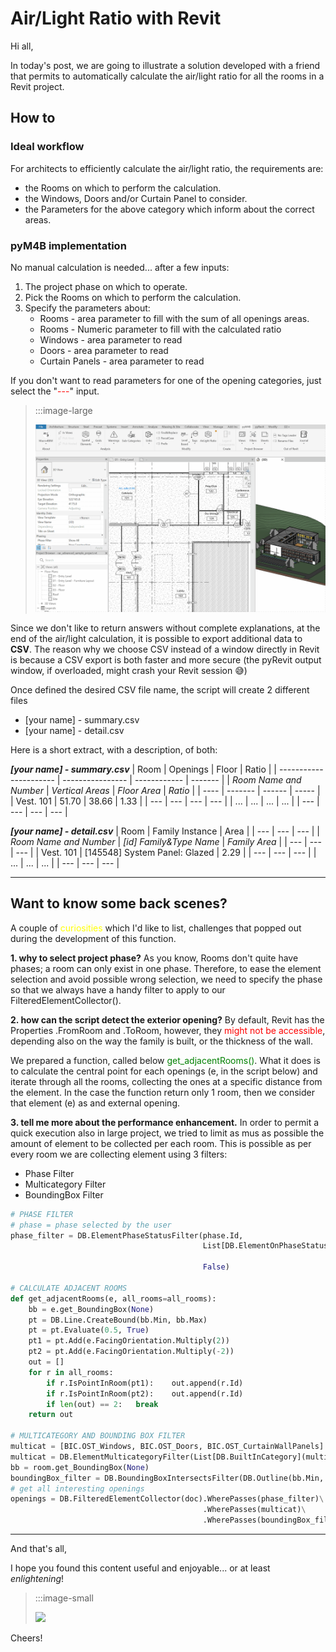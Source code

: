 <!-- {
"createdAt": "Aug 7, 1993",
"title": "first Post",
"tags": ["Dynamo", "Revit API", "Python"],
"votes": 0,
"views": 0,
"published": false
} -->

# Air/Light Ratio with Revit

Hi all,

In today's post, we are going to illustrate a solution developed with a friend that permits to automatically calculate the air/light ratio for all the rooms in a Revit project.

## How to

### Ideal workflow

For architects to efficiently calculate the air/light ratio, the requirements are:

- the Rooms on which to perform the calculation.
- the Windows, Doors and/or Curtain Panel to consider.
- the Parameters for the above category which inform about the correct areas.

### pyM4B implementation

No manual calculation is needed... after a few inputs:

1. The project phase on which to operate.
2. Pick the Rooms on which to perform the calculation.
3. Specify the parameters about:
   - Rooms - area parameter to fill with the sum of all openings areas.
   - Rooms - Numeric parameter to fill with the calculated ratio
   - Windows - area parameter to read
   - Doors - area parameter to read
   - Curtain Panels - area parameter to read

If you don't want to read parameters for one of the opening categories, just select the "<span style= "color: red">---</span>" input.

> :::image-large
>
> ![](./media/Air-Light-ratio.gif)

Since we don't like to return answers without complete explanations, at the end of the air/light calculation, it is possible to export additional data to **CSV**. The reason why we choose CSV instead of a window directly in Revit is because a CSV export is both faster and more secure (the pyRevit output window, if overloaded, might crash your Revit session 😅)

Once defined the desired CSV file name, the script will create 2 different files

- [your name] - summary.csv
- [your name] - detail.csv

Here is a short extract, with a description, of both:

**_[your name] - summary.csv_**
| Room | Openings | Floor | Ratio |
| ---------------------- | ---------------- | ------------ | ------- |
| _Room Name and Number_ | _Vertical Areas_ | _Floor Area_ | _Ratio_ |
| ---- | ------- | ------ | ----- |
| Vest. 101 | 51.70 | 38.66 | 1.33 |
| --- | --- | --- | --- |
| ... | ... | ... | ... |
| --- | --- | --- | --- |

**_[your name] - detail.csv_**
| Room | Family Instance | Area |
| --- | --- | --- |
| _Room Name and Number_ | _[id] Family&Type Name_ | _Family Area_ |
| --- | --- | --- |
| Vest. 101 | [145548] System Panel: Glazed | 2.29 |
| --- | --- | --- |
| ... | ... | ... |
| --- | --- | --- |

---

## Want to know some back scenes?

A couple of <span style = "color: yellow">curiosities</span> which I'd like to list, challenges that popped out during the development of this function.

**1. why to select project phase?**
As you know, Rooms don't quite have phases; a room can only exist in one phase. Therefore, to ease the element selection and avoid possible wrong selection, we need to specify the phase so that we always have a handy filter to apply to our FilteredElementCollector().

**2. how can the script detect the exterior opening?**
By default, Revit has the Properties .FromRoom and .ToRoom, however, they <span style = "color: red">might not be accessible</span>, depending also on the way the family is built, or the thickness of the wall.

We prepared a function, called below <span style="color:green">get_adjacentRooms()</span>. What it does is to calculate the central point for each openings (e, in the script below) and iterate through all the rooms, collecting the ones at a specific distance from the element. In the case the function return only 1 room, then we consider that element (e) as and external opening.

**3. tell me more about the performance enhancement.**
In order to permit a quick execution also in large project, we tried to limit as mus as possible the amount of element to be collected per each room. This is possible as per every room we are collecting element using 3 filters:

- Phase Filter
- Multicategory Filter
- BoundingBox Filter

```python
# PHASE FILTER
# phase = phase selected by the user
phase_filter = DB.ElementPhaseStatusFilter(phase.Id,
                                           List[DB.ElementOnPhaseStatus]([DB.ElementOnPhaseStatus.New,
                                                                          DB.ElementOnPhaseStatus.Existing]),
                                           False)

# CALCULATE ADJACENT ROOMS
def get_adjacentRooms(e, all_rooms=all_rooms):
    bb = e.get_BoundingBox(None)
    pt = DB.Line.CreateBound(bb.Min, bb.Max)
    pt = pt.Evaluate(0.5, True)
    pt1 = pt.Add(e.FacingOrientation.Multiply(2))
    pt2 = pt.Add(e.FacingOrientation.Multiply(-2))
    out = []
    for r in all_rooms:
        if r.IsPointInRoom(pt1):    out.append(r.Id)
        if r.IsPointInRoom(pt2):    out.append(r.Id)
        if len(out) == 2:   break
    return out

# MULTICATEGORY AND BOUNDING BOX FILTER
multicat = [BIC.OST_Windows, BIC.OST_Doors, BIC.OST_CurtainWallPanels]
multicat = DB.ElementMulticategoryFilter(List[DB.BuiltInCategory](multicat))
bb = room.get_BoundingBox(None)
boundingBox_filter = DB.BoundingBoxIntersectsFilter(DB.Outline(bb.Min, bb.Max), 3)
# get all interesting openings
openings = DB.FilteredElementCollector(doc).WherePasses(phase_filter)\
                                           .WherePasses(multicat)\
                                           .WherePasses(boundingBox_filter)
```

---

And that's all,

I hope you found this content useful and enjoyable... or at least _enlightening_!

> :::image-small
>
> ![](https://media3.giphy.com/media/6IPNUgkpCsDRK/giphy.gif)

Cheers!
